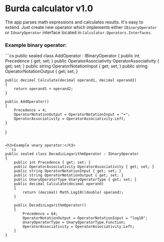 # Burda calculator v1.0

The app parses math expressions and calculates results. It's easy to extend. Just create new operator which implements either `IBinaryOperator` or `IUnaryOperator` interface located in `Calculator.Operators.Interfaces`.

<h3>Example binary operator:</h3>
```cs
public sealed class AddOperator : IBinaryOperator
{
    public int Precedence { get; set; }
    public OperatorAssociativity OperatorAssociativity { get; set; }
    public string OperatorNotationInput { get; set; }
    public string OperatorNotationOutput { get; set; }

    public decimal Calculate(decimal operand1, decimal operand2)
    {
        return operand1 + operand2;
    }

    public AddOperator()
    {
        Precedence = 4;
        OperatorNotationOutput = OperatorNotationInput = "+";
        OperatorAssociativity = OperatorAssociativity.Left;
    }
}
```

<h3>Example unary operator:</h3>
```cs
public sealed class DecadicLogarithmOperator : IUnaryOperator
{
    public int Precedence { get; set; }
    public OperatorAssociativity OperatorAssociativity { get; set; }
    public string OperatorNotationInput { get; set; }
    public string OperatorNotationOutput { get; set; }
    public UnaryOperatorType UnaryOperatorType { get; set; }
    public decimal Calculate(decimal operand)
    {
        return (decimal) Math.Log10((double) operand);
    }

    public DecadicLogarithmOperator()
    {
        Precedence = 64;
        OperatorNotationOutput = OperatorNotationInput = "log10";
        UnaryOperatorType = UnaryOperatorType.Function;
        OperatorAssociativity = OperatorAssociativity.Left;
    }
}

```
